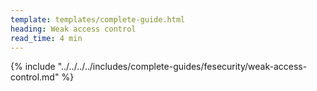 ```yaml
---
template: templates/complete-guide.html
heading: Weak access control 
read_time: 4 min
---
```


{% include "../../../../includes/complete-guides/fesecurity/weak-access-control.md" %}